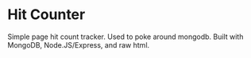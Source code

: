 Hit Counter
==

Simple page hit count tracker. Used to poke around mongodb. Built with MongoDB, Node.JS/Express, and raw html.
